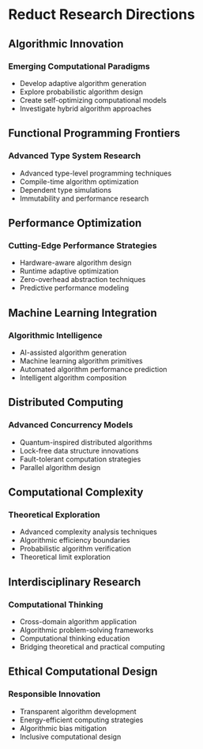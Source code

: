 # Reduct Research Directions

## Algorithmic Innovation
### Emerging Computational Paradigms
- Develop adaptive algorithm generation
- Explore probabilistic algorithm design
- Create self-optimizing computational models
- Investigate hybrid algorithm approaches

## Functional Programming Frontiers
### Advanced Type System Research
- Advanced type-level programming techniques
- Compile-time algorithm optimization
- Dependent type simulations
- Immutability and performance research

## Performance Optimization
### Cutting-Edge Performance Strategies
- Hardware-aware algorithm design
- Runtime adaptive optimization
- Zero-overhead abstraction techniques
- Predictive performance modeling

## Machine Learning Integration
### Algorithmic Intelligence
- AI-assisted algorithm generation
- Machine learning algorithm primitives
- Automated algorithm performance prediction
- Intelligent algorithm composition

## Distributed Computing
### Advanced Concurrency Models
- Quantum-inspired distributed algorithms
- Lock-free data structure innovations
- Fault-tolerant computation strategies
- Parallel algorithm design

## Computational Complexity
### Theoretical Exploration
- Advanced complexity analysis techniques
- Algorithmic efficiency boundaries
- Probabilistic algorithm verification
- Theoretical limit exploration

## Interdisciplinary Research
### Computational Thinking
- Cross-domain algorithm application
- Algorithmic problem-solving frameworks
- Computational thinking education
- Bridging theoretical and practical computing

## Ethical Computational Design
### Responsible Innovation
- Transparent algorithm development
- Energy-efficient computing strategies
- Algorithmic bias mitigation
- Inclusive computational design